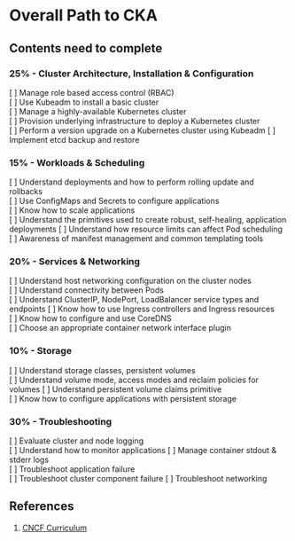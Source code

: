 # Overall Path to CKA

## Contents need to complete
<!-- ![XMIND-TO-COMPLETE](../resources/imgs/to-complete-path.jpeg) -->
### 25% - Cluster Architecture, Installation & Configuration
[ ] Manage role based access control (RBAC)  
[ ] Use Kubeadm to install a basic cluster  
[ ] Manage a highly-available Kubernetes cluster  
[ ] Provision underlying infrastructure to deploy a Kubernetes cluster  
[ ] Perform a version upgrade on a Kubernetes cluster using Kubeadm 
[ ] Implement etcd backup and restore  
### 15% - Workloads & Scheduling  
[ ] Understand deployments and how to perform rolling update and rollbacks  
[ ] Use ConfigMaps and Secrets to configure applications  
[ ] Know how to scale applications  
[ ] Understand the primitives used to create robust, self-healing, application deployments [ ] Understand how resource limits can affect Pod scheduling  
[ ] Awareness of manifest management and common templating tools  
### 20% - Services & Networking
[ ] Understand host networking configuration on the cluster nodes  
[ ] Understand connectivity between Pods  
[ ] Understand ClusterIP, NodePort, LoadBalancer service types and endpoints [ ] Know how to use Ingress controllers and Ingress resources  
[ ] Know how to configure and use CoreDNS  
[ ] Choose an appropriate container network interface plugin  
### 10% - Storage
[ ] Understand storage classes, persistent volumes  
[ ] Understand volume mode, access modes and reclaim policies for volumes [ ] Understand persistent volume claims primitive  
[ ] Know how to configure applications with persistent storage  
### 30% - Troubleshooting  
[ ] Evaluate cluster and node logging  
[ ] Understand how to monitor applications [ ] Manage container stdout & stderr logs  
[ ] Troubleshoot application failure  
[ ] Troubleshoot cluster component failure [ ] Troubleshoot networking  



## References
1. [CNCF Curriculum](https://github.com/cncf/curriculum)
